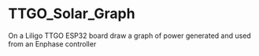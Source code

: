 # TTGO_Solar_Graph
On a Liligo TTGO ESP32 board draw a graph of power generated and used from an Enphase controller
